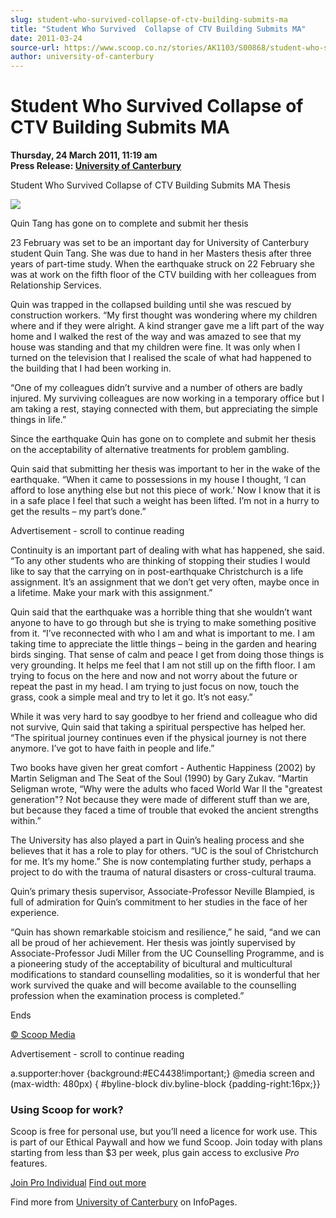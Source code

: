 ```yaml
---
slug: student-who-survived-collapse-of-ctv-building-submits-ma
title: "Student Who Survived  Collapse of CTV Building Submits MA"
date: 2011-03-24
source-url: https://www.scoop.co.nz/stories/AK1103/S00868/student-who-survived-collapse-of-ctv-building-submits-ma.htm
author: university-of-canterbury
---
```

Student Who Survived Collapse of CTV Building Submits MA
========================================================

**Thursday, 24 March 2011, 11:19 am**  
**Press Release: [University of Canterbury](https://info.scoop.co.nz/University_of_Canterbury)**

Student Who Survived Collapse of CTV Building Submits MA Thesis

![](http://img.scoop.co.nz/stories/images/1103/e3b362ae670b072d8050.jpeg)  

Quin Tang has gone on to complete and submit her thesis  

  

23 February was set to be an important day for University of Canterbury student Quin Tang. She was due to hand in her Masters thesis after three years of part-time study. When the earthquake struck on 22 February she was at work on the fifth floor of the CTV building with her colleagues from Relationship Services.

Quin was trapped in the collapsed building until she was rescued by construction workers. “My first thought was wondering where my children where and if they were alright. A kind stranger gave me a lift part of the way home and I walked the rest of the way and was amazed to see that my house was standing and that my children were fine. It was only when I turned on the television that I realised the scale of what had happened to the building that I had been working in.

“One of my colleagues didn’t survive and a number of others are badly injured. My surviving colleagues are now working in a temporary office but I am taking a rest, staying connected with them, but appreciating the simple things in life.”

Since the earthquake Quin has gone on to complete and submit her thesis on the acceptability of alternative treatments for problem gambling.

Quin said that submitting her thesis was important to her in the wake of the earthquake. “When it came to possessions in my house I thought, ‘I can afford to lose anything else but not this piece of work.’ Now I know that it is in a safe place I feel that such a weight has been lifted. I’m not in a hurry to get the results – my part’s done.”

Advertisement - scroll to continue reading





Continuity is an important part of dealing with what has happened, she said. “To any other students who are thinking of stopping their studies I would like to say that the carrying on in post-earthquake Christchurch is a life assignment. It’s an assignment that we don’t get very often, maybe once in a lifetime. Make your mark with this assignment.”

Quin said that the earthquake was a horrible thing that she wouldn’t want anyone to have to go through but she is trying to make something positive from it. “I’ve reconnected with who I am and what is important to me. I am taking time to appreciate the little things – being in the garden and hearing birds singing. That sense of calm and peace I get from doing those things is very grounding. It helps me feel that I am not still up on the fifth floor. I am trying to focus on the here and now and not worry about the future or repeat the past in my head. I am trying to just focus on now, touch the grass, cook a simple meal and try to let it go. It’s not easy.”

While it was very hard to say goodbye to her friend and colleague who did not survive, Quin said that taking a spiritual perspective has helped her. “The spiritual journey continues even if the physical journey is not there anymore. I’ve got to have faith in people and life.”

Two books have given her great comfort - Authentic Happiness (2002) by Martin Seligman and The Seat of the Soul (1990) by Gary Zukav. “Martin Seligman wrote, “Why were the adults who faced World War II the "greatest generation"? Not because they were made of different stuff than we are, but because they faced a time of trouble that evoked the ancient strengths within.”

The University has also played a part in Quin’s healing process and she believes that it has a role to play for others. “UC is the soul of Christchurch for me. It’s my home.” She is now contemplating further study, perhaps a project to do with the trauma of natural disasters or cross-cultural trauma.

Quin’s primary thesis supervisor, Associate-Professor Neville Blampied, is full of admiration for Quin’s commitment to her studies in the face of her experience.

“Quin has shown remarkable stoicism and resilience,” he said, “and we can all be proud of her achievement. Her thesis was jointly supervised by Associate-Professor Judi Miller from the UC Counselling Programme, and is a pioneering study of the acceptability of bicultural and multicultural modifications to standard counselling modalities, so it is wonderful that her work survived the quake and will become available to the counselling profession when the examination process is completed.”

Ends

  

[© Scoop Media](http://www.scoop.co.nz/about/terms.html)  

Advertisement - scroll to continue reading



a.supporter:hover {background:#EC4438!important;} @media screen and (max-width: 480px) { #byline-block div.byline-block {padding-right:16px;}}

### Using Scoop for work?

Scoop is free for personal use, but you’ll need a licence for work use. This is part of our Ethical Paywall and how we fund Scoop. Join today with plans starting from less than $3 per week, plus gain access to exclusive _Pro_ features.  
  
[Join Pro Individual](https://pro.scoop.co.nz/Individual/?from=ProIn24) [Find out more](https://pro.scoop.co.nz/using-scoop-for-work/?from=ProIn24)

Find more from [University of Canterbury](https://info.scoop.co.nz/University_of_Canterbury) on InfoPages.